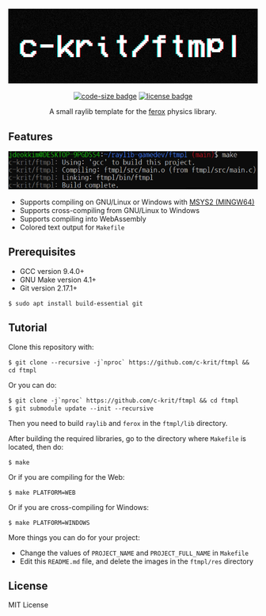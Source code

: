 <div align="center">

<img src="ftmpl/res/images/logo.png" alt="c-krit/ftmpl"><br>

[![code-size badge](https://img.shields.io/github/languages/code-size/c-krit/ftmpl?color=brightgreen)](https://github.com/c-krit/ftmpl)
[![license badge](https://img.shields.io/github/license/c-krit/ftmpl)](https://github.com/c-krit/ftmpl/blob/main/LICENSE)

A small raylib template for the [ferox](https://github.com/c-krit/ferox) physics library.

</div>

## Features

<img src="ftmpl/res/images/screenshot.png" alt="c-krit/ftmpl"><br>

- Supports compiling on GNU/Linux or Windows with [MSYS2 (MINGW64)](https://www.msys2.org/)
- Supports cross-compiling from GNU/Linux to Windows
- Supports compiling into WebAssembly
- Colored text output for `Makefile`

## Prerequisites

- GCC version 9.4.0+
- GNU Make version 4.1+
- Git version 2.17.1+

```console
$ sudo apt install build-essential git
```

## Tutorial

Clone this repository with:

```console
$ git clone --recursive -j`nproc` https://github.com/c-krit/ftmpl && cd ftmpl
```

Or you can do:

```console
$ git clone -j`nproc` https://github.com/c-krit/ftmpl && cd ftmpl
$ git submodule update --init --recursive
```

Then you need to build `raylib` and `ferox` in the `ftmpl/lib` directory.

After building the required libraries, go to the directory where `Makefile` is located, then do:

```console
$ make
```

Or if you are compiling for the Web:

```console
$ make PLATFORM=WEB
```

Or if you are cross-compiling for Windows:

```console
$ make PLATFORM=WINDOWS
```

More things you can do for your project:

- Change the values of `PROJECT_NAME` and `PROJECT_FULL_NAME` in `Makefile`
- Edit this `README.md` file, and delete the images in the `ftmpl/res` directory

## License

MIT License